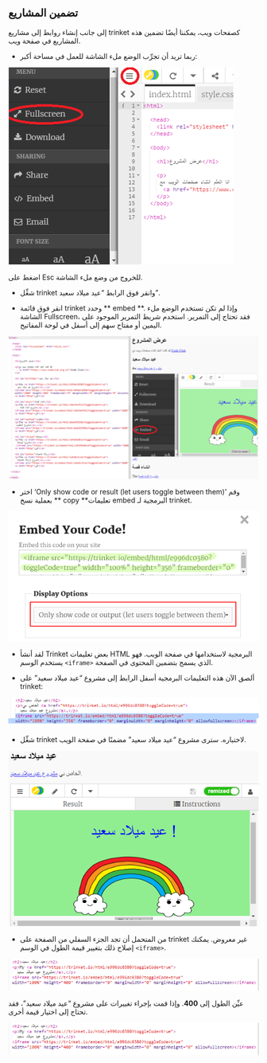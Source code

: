 ## تضمين المشاريع

إلى جانب إنشاء روابط إلى مشاريع trinket كصفحات ويب، يمكننا أيضًا تضمين هذه المشاريع في صفحة ويب.

+ ربما تريد أن تجرِّب الوضع ملء الشاشة للعمل في مساحة أكبر:

![لقطة شاشة](images/showcase-fullscreen.png)

اضغط على Esc للخروج من وضع ملء الشاشة.

+ شغِّل trinket وانقر فوق الرابط “عيد ميلاد سعيد”.

+ انقر فوق قائمة trinket وحدد ** embed **. وإذا لم تكن تستخدم الوضع ملء الشاشة Fullscreen، فقد تحتاج إلى التمرير. استخدم شريط التمرير الموجود على اليمين أو مفتاح سهم إلى أسفل في لوحة المفاتيح.

![لقطة الشاشة](images/showcase-embed-code.png)

+ اختر ‘Only show code or result (let users toggle between them)’ وقم بعملية نسخ ** copy **تعليمات embed البرمجية لـ trinket. 

![لقطة الشاشة](images/showcase-embed.png)

+ لقد أنشأ Trinket بعض تعليمات HTML البرمجية لاستخدامها في صفحة الويب. فهو يستخدم الوسم `<iframe>` الذي يسمح بتضمين المحتوى في الصفحة.

+ ألصق الآن هذه التعليمات البرمجية أسفل الرابط إلى مشروع “عيد ميلاد سعيد” على trinket:

![لقطة الشاشة](images/showcase-paste-embed.png)

+ شغِّل trinket لاختباره. سترى مشروع “عيد ميلاد سعيد” مضمنًا في صفحة الويب. 

![لقطة الشاشة](images/showcase-embed-output.png)

+ من المتحمل أن تجد الجزء السفلي من الصفحة على trinket غير معروض. يمكنك إصلاح ذلك بتغيير قيمة الطول في الوسم `<iframe>`. 

![لقطة الشاشة](images/showcase-embed-height.png)

عيِّن الطول إلى **400**. وإذا قمت بإجراء تغييرات على مشروع “عيد ميلاد سعيد”، فقد تحتاج إلى اختيار قيمة أخرى.

![لقطة الشاشة](images/showcase-embed-fixed.png)